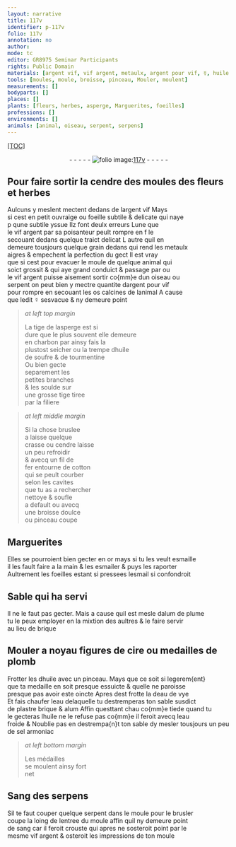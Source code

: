 ```yaml
---
layout: narrative
title: 117v
identifier: p-117v
folio: 117v
annotation: no
author:
mode: tc
editor: GR8975 Seminar Participants
rights: Public Domain
materials: [argent vif, vif argent, metaulx, argent pour vif, ☿, huile de soufre, tourmentine, fil de fer, cotton, or, esmaille, esmailer, esmail, alum de plume, brique, cire, plomb, huile, eau de vye, eau, plastre, alum, sel armoniac, Sang des serpens, sang]
tools: [moules, moule, broisse, pinceau, Mouler, moulent]
measurements: []
bodyparts: []
places: []
plants: [fleurs, herbes, asperge, Marguerites, foeilles]
professions: []
environments: []
animals: [animal, oiseau, serpent, serpens]
---
```


<p><a href="{{site.url}}/{{base.url}}/diplomatic/">[TOC]</a></p><div class="folio" align="center">- - - - - <a href="http://gallica.bnf.fr/ark:/12148/btv1b10500001g/f240.image" target="_blank"><img src="https://cu-mkp.github.io/2017-workshop-edition/assets/photo-icon.png" alt="folio image: " style="display:inline-block; margin-bottom:-3px;"/>117v</a> - - - - - </div>  
  

## Pour faire sortir la cendre des <span class="tl">moules</span> des <span class="pa">fleurs</span> et <span class="pa">herbes</span>

 
Aulcuns y <span class="del">meslent</span> mectent dedans de l<span class="m">argent vif</span> Mays<br/> si cest en petit ouvraige ou foeille subtile & delicate qui naye<br/> <span class="del">p</span> qune subtile yssue Ilz font deulx erreurs Lune que<br/> le <span class="m">vif argent</span> par sa poisanteur peult rompre en <span class="del">f</span> le<br/> secouant dedans quelque traict delicat L autre quil en<br/> demeure tousjours quelque grain dedans qui rend les <span class="m">metaulx</span><br/> aigres & empechent la perfection du gect Il est vray<br/> que si cest pour evacuer le <span class="tl">moule</span> de quelque <span class="al">animal</span> qui<br/> soict grossit & qui aye grand conduict & passage par ou<br/> le <span class="m">vif argent</span> puisse aisement sortir co{mm}e dun <span class="al">oiseau</span> ou<br/> <span class="al">serpent</span> on peut bien y mectre quantite d<span class="m">argent <span class="del">pour</span> vif</span><br/> pour rompre en secouant les os calcines de l<span class="al">animal</span> A cause<br/> que ledit <span class="m">☿</span> sesvacue & ny demeure point
 
> *at left top margin*
> 
> 
>   La tige de l<span class="pa">asperge</span> est si<br/> dure que le plus souvent elle demeure<br/> en charbon par ainsy fais la<br/> plustost seicher ou la trempe d<span class="m">huile<br/> de soufre</span> & de <span class="m">tourmentine</span><br/> Ou bien gecte<br/> separement les<br/> petites branches<br/> & les soulde sur<br/> une grosse tige tiree<br/> par la filiere
 
> *at left middle margin*
> 
> 
>   Si la chose bruslee<br/> a laisse quelque<br/> crasse ou cendre laisse<br/> un peu refroidir<br/> & avecq un <span class="m">fil de<br/> fer</span> entourne de <span class="m">cotton</span><br/> qui se peult courber<br/> selon les cavites<br/> que tu as a rechercher<br/> nettoye & soufle<br/> a default ou avecq<br/> une <span class="tl">broisse</span> doulce<br/> ou <span class="tl">pinceau</span> coupe
 
 
  

## <span class="pa">Marguerites</span>

 
Elles se pourroient bien gecter en <span class="m">or</span> mays si tu les veult <span class="m">esmaille</span><br/> il les fault faire a la main & les <span class="m">esmailer</span> & puys les raporter<br/> Aultrement les <span class="pa">foeilles</span> estant si pressees l<span class="m">esmail</span> si confondroit
 
 
  

## Sable qui ha servi

 
Il ne le faut pas gecter. Mais a cause quil est mesle d<span class="m">alum de plume</span><br/> tu le peux employer en la mixtion des aultres & le faire servir<br/> au lieu de <span class="m">brique</span>
 
 
  

##  <span class="tl">Mouler</span> a noyau figures de <span class="m">cire</span> ou medailles de <span class="m">plomb</span>

 
Frotter les d<span class="m">huile</span> avec un <span class="tl">pinceau</span>. Mays que ce soit si legerem{ent}<br/> que ta medaille en soit presque essuicte & quelle ne paroisse<br/> presque pas avoir este oincte Apres <span class="del">dest</span> frotte la d<span class="m">eau de vye</span><br/> Et fais chaufer l<span class="m">eau</span> delaquelle tu destremperas ton sable susdict<br/> de <span class="m">plastre</span> <span class="m">brique</span> & <span class="m">alum</span> Affin questtant <span class="del">chau</span> co{mm}e tiede quand tu<br/> le gecteras l<span class="m">huile</span> ne le refuse pas co{mm}e il feroit avecq l<span class="m">eau</span><br/> froide <span class="add">& Noublie pas en destrempa{n}t ton sable dy mesler tousjours un peu<br/> de <span class="m">sel armoniac</span></span>
 
> *at left bottom margin*
> 
> 
>   Les médailles<br/> se <span class="tl">moulent</span> ainsy fort<br/> net
 
 
  

## <span class="m">Sang des <span class="al">serpens</span></span>

 
Sil te faut couper quelque <span class="al">serpent</span> dans le <span class="tl">moule</span> pour le brusler<br/> coupe la loing de lentree du <span class="tl">moule</span> affin quil ny demeure point<br/> de <span class="m">sang</span> car il feroit crouste qui apres ne sosteroit point par le<br/> mesme <span class="m">vif argent</span> & osteroit les impressions de ton <span class="tl">moule</span>
 
